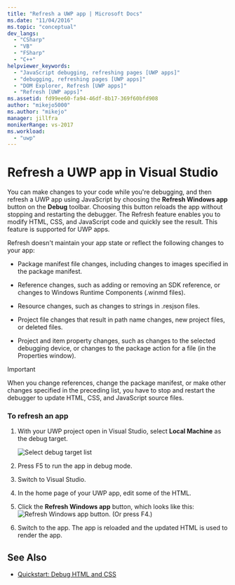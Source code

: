 ```yaml
---
title: "Refresh a UWP app | Microsoft Docs"
ms.date: "11/04/2016"
ms.topic: "conceptual"
dev_langs:
  - "CSharp"
  - "VB"
  - "FSharp"
  - "C++"
helpviewer_keywords:
  - "JavaScript debugging, refreshing pages [UWP apps]"
  - "debugging, refreshing pages [UWP apps]"
  - "DOM Explorer, Refresh [UWP apps]"
  - "Refresh [UWP apps]"
ms.assetid: fd99ee60-fa94-46df-8b17-369f60bfd908
author: "mikejo5000"
ms.author: "mikejo"
manager: jillfra
monikerRange: vs-2017
ms.workload:
  - "uwp"
---
```

# Refresh a UWP app in Visual Studio

 You can make changes to your code while you're debugging, and then refresh a UWP app using JavaScript by choosing the **Refresh Windows app** button on the **Debug** toolbar. Choosing this button reloads the app without stopping and restarting the debugger. The Refresh feature enables you to modify HTML, CSS, and JavaScript code and quickly see the result. This feature is supported for UWP apps.

 Refresh doesn't maintain your app state or reflect the following changes to your app:

-   Package manifest file changes, including changes to images specified in the package manifest.

-   Reference changes, such as adding or removing an SDK reference, or changes to Windows Runtime Components (.winmd files).

-   Resource changes, such as changes to strings in .resjson files.

-   Project file changes that result in path name changes, new project files, or deleted files.

-   Project and item property changes, such as changes to the selected debugging device, or changes to the package action for a file (in the Properties window).

> [!IMPORTANT]
>  When you change references, change the package manifest, or make other changes specified in the preceding list, you have to stop and restart the debugger to update HTML, CSS, and JavaScript source files.

### To refresh an app

1.  With your UWP project open in Visual Studio, select **Local Machine** as the debug target.

     ![Select debug target list](../debugger/media/js_select_target.png "JS_Select_Target")

3.  Press F5 to run the app in debug mode.

4.  Switch to Visual Studio.

5.  In the home page of your UWP app, edit some of the HTML.

7.  Click the **Refresh Windows app** button, which looks like this: ![Refresh Windows app button](../debugger/media/js_refresh.png "JS_Refresh"). (Or press F4.)

8.  Switch to the app. The app is reloaded and the updated HTML is used to render the app.

## See Also
- [Quickstart: Debug HTML and CSS](../debugger/quickstart-debug-html-and-css.md)